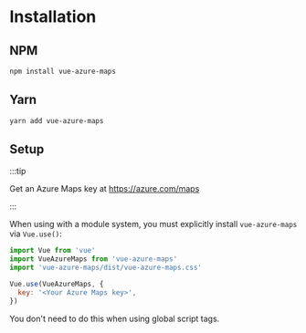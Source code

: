 # Installation

## NPM

```sh
npm install vue-azure-maps
```

## Yarn

```sh
yarn add vue-azure-maps
```

## Setup

:::tip

Get an Azure Maps key at <https://azure.com/maps>

:::

When using with a module system, you must explicitly install `vue-azure-maps` via `Vue.use()`:

```javascript
import Vue from 'vue'
import VueAzureMaps from 'vue-azure-maps'
import 'vue-azure-maps/dist/vue-azure-maps.css'

Vue.use(VueAzureMaps, {
  key: '<Your Azure Maps key>',
})
```

You don't need to do this when using global script tags.
